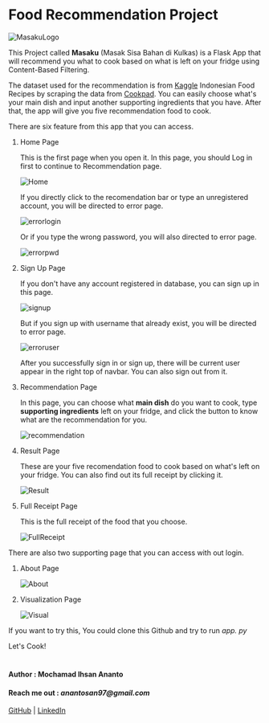 # Food Recommendation Project

![MasakuLogo](/screenshot/Masaku_Logo.png)

This Project called **Masaku** (Masak Sisa Bahan di Kulkas) is a Flask App that will recommend you what to cook based on what is left on your fridge using Content-Based Filtering.

The dataset used for the recommendation is from [Kaggle](https://www.kaggle.com/canggih/indonesian-food-recipes) Indonesian Food Recipes by scraping the data from [Cookpad](https://www.cookpad.com). You can easily choose what's your main dish and input another supporting ingredients that you have. After that, the app will give you five recommendation food to cook.

There are six feature from this app that you can access.

1. Home Page

    This is the first page when you open it. In this page, you should Log in first to continue to Recommendation page.

    ![Home](/screenshot/home.PNG)

    If you directly click to the recomendation bar or type an unregistered account, you will be directed to error page.

    ![errorlogin](/screenshot/error_loginfirst.PNG)

    Or if you type the wrong password, you will also directed to error page.

    ![errorpwd](/screenshot/error_wrongpwd.PNG)

2. Sign Up Page

    If you don't have any account registered in database, you can sign up in this page.

    ![signup](/screenshot/signup.PNG)

    But if you sign up with username that already exist, you will be directed to error page.

    ![erroruser](/screenshot/error_userexist.PNG)

    After you successfully sign in or sign up, there will be current user appear in the right top of navbar. You can also sign out from it.

3. Recommendation Page

     In this page, you can choose what **main dish** do you want to cook, type **supporting ingredients** left on your fridge, and click the button to know what are the recommendation for you.

    ![recommendation](/screenshot/recommendation.PNG)

4. Result Page

    These are your five recomendation food to cook based on what's left on your fridge. You can also find out its full receipt by clicking it.

    ![Result](/screenshot/result.PNG)

5. Full Receipt Page
    
    This is the full receipt of the food that you choose. 

    ![FullReceipt](/screenshot/full_receipt.PNG)

There are also two supporting page that you can access with out login.

1. About Page

    ![About](/screenshot/About.PNG)

2. Visualization Page

    ![Visual](/screenshot/visualize.PNG)

If you want to try this, You could clone this Github and try to run _app. py_

Let's Cook!


#
#### Author : Mochamad Ihsan Ananto
#### Reach me out : _anantosan97@gmail.com_

[GitHub](https://github.com/anantosan)
|
[LinkedIn](https://www.linkedin.com/in/mochamad-ihsan-ananto-4a70b8123/)
